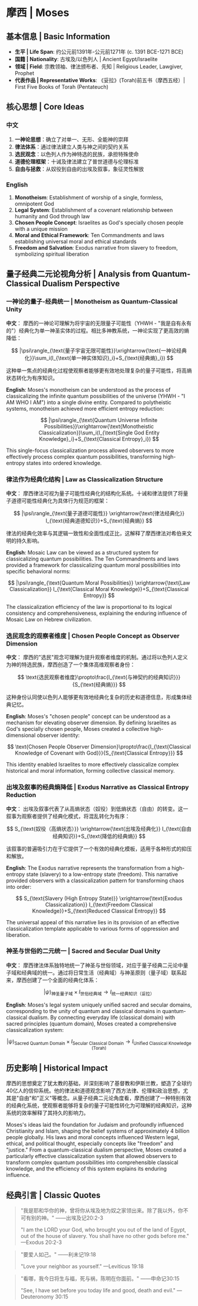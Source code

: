 # 摩西 | Moses

## 基本信息 | Basic Information
- **生平 | Life Span**: 约公元前1391年-公元前1271年 (c. 1391 BCE-1271 BCE)
- **国籍 | Nationality**: 古埃及/以色列人 | Ancient Egypt/Israelite
- **领域 | Field**: 宗教领袖、律法颁布者、先知 | Religious Leader, Lawgiver, Prophet
- **代表作品 | Representative Works**: 《妥拉》(Torah)前五书（摩西五经）| First Five Books of Torah (Pentateuch)

## 核心思想 | Core Ideas

### 中文
1. **一神论思想**：确立了对单一、无形、全能神的崇拜
2. **律法体系**：通过律法建立人类与神之间的契约关系
3. **选民观念**：以色列人作为神特选的民族，承担特殊使命
4. **道德伦理框架**：十诫及律法建立了普世道德与伦理标准
5. **自由与拯救**：从奴役到自由的出埃及叙事，象征灵性解放

### English
1. **Monotheism**: Establishment of worship of a single, formless, omnipotent God
2. **Legal System**: Establishment of a covenant relationship between humanity and God through law
3. **Chosen People Concept**: Israelites as God's specially chosen people with a unique mission
4. **Moral and Ethical Framework**: Ten Commandments and laws establishing universal moral and ethical standards
5. **Freedom and Salvation**: Exodus narrative from slavery to freedom, symbolizing spiritual liberation

## 量子经典二元论视角分析 | Analysis from Quantum-Classical Dualism Perspective

### 一神论的量子-经典统一 | Monotheism as Quantum-Classical Unity

**中文**：
摩西的一神论可理解为将宇宙的无限量子可能性（YHWH - "我是自有永有的"）经典化为单一神圣实体的过程。相比多神教系统，一神论实现了更高效的熵降低：

$$
|\psi\rangle_{\text{量子宇宙无限可能性}}\xrightarrow{\text{一神论经典化}}\sum_i(I_{\text{单一神实体知识}_i}+S_{\text{经典熵}_i})
$$

这种单一焦点的经典化过程使观察者能够更有效地处理复杂的量子可能性，将高熵状态转化为有序知识。

**English**:
Moses's monotheism can be understood as the process of classicalizing the infinite quantum possibilities of the universe (YHWH - "I AM WHO I AM") into a single divine entity. Compared to polytheistic systems, monotheism achieved more efficient entropy reduction:

$$
|\psi\rangle_{\text{Quantum Universe Infinite Possibilities}}\xrightarrow{\text{Monotheistic Classicalization}}\sum_i(I_{\text{Single God Entity Knowledge}_i}+S_{\text{Classical Entropy}_i})
$$

This single-focus classicalization process allowed observers to more effectively process complex quantum possibilities, transforming high-entropy states into ordered knowledge.

### 律法作为经典化结构 | Law as Classicalization Structure

**中文**：
摩西律法可视为量子可能性经典化的结构化系统。十诫和律法提供了将量子道德可能性经典化为具体行为规范的框架：

$$
|\psi\rangle_{\text{量子道德可能性}} \xrightarrow{\text{律法经典化}} I_{\text{经典道德知识}}+S_{\text{经典熵}}
$$

律法的经典化效率与其逻辑一致性和全面性成正比，这解释了摩西律法对希伯来文明的持久影响。

**English**:
Mosaic Law can be viewed as a structured system for classicalizing quantum possibilities. The Ten Commandments and laws provided a framework for classicalizing quantum moral possibilities into specific behavioral norms:

$$
|\psi\rangle_{\text{Quantum Moral Possibilities}} \xrightarrow{\text{Law Classicalization}} I_{\text{Classical Moral Knowledge}}+S_{\text{Classical Entropy}}
$$

The classicalization efficiency of the law is proportional to its logical consistency and comprehensiveness, explaining the enduring influence of Mosaic Law on Hebrew civilization.

### 选民观念的观察者维度 | Chosen People Concept as Observer Dimension

**中文**：
摩西的"选民"观念可理解为提升观察者维度的机制。通过将以色列人定义为神的特选民族，摩西创造了一个集体高维观察者身份：

$$
\text{选民观察者维度}\propto\frac{I_{\text{与神契约的经典知识}}}{S_{\text{经典熵}}}
$$

这种身份认同使以色列人能够更有效地经典化复杂的历史和道德信息，形成集体经典记忆。

**English**:
Moses's "chosen people" concept can be understood as a mechanism for elevating observer dimension. By defining Israelites as God's specially chosen people, Moses created a collective high-dimensional observer identity:

$$
\text{Chosen People Observer Dimension}\propto\frac{I_{\text{Classical Knowledge of Covenant with God}}}{S_{\text{Classical Entropy}}}
$$

This identity enabled Israelites to more effectively classicalize complex historical and moral information, forming collective classical memory.

### 出埃及叙事的经典熵降低 | Exodus Narrative as Classical Entropy Reduction

**中文**：
出埃及叙事代表了从高熵状态（奴役）到低熵状态（自由）的转变。这一叙事为观察者提供了经典化模式，将混乱转化为有序：

$$
S_{\text{奴役（高熵状态）}} \xrightarrow{\text{出埃及经典化}} I_{\text{自由经典知识}}+S_{\text{降低的经典熵}}
$$

该叙事的普遍吸引力在于它提供了一个有效的经典化模板，适用于各种形式的抑压和解放。

**English**:
The Exodus narrative represents the transformation from a high-entropy state (slavery) to a low-entropy state (freedom). This narrative provided observers with a classicalization pattern for transforming chaos into order:

$$
S_{\text{Slavery (High Entropy State)}} \xrightarrow{\text{Exodus Classicalization}} I_{\text{Freedom Classical Knowledge}}+S_{\text{Reduced Classical Entropy}}
$$

The universal appeal of this narrative lies in its provision of an effective classicalization template applicable to various forms of oppression and liberation.

### 神圣与世俗的二元统一 | Sacred and Secular Dual Unity

**中文**：
摩西律法体系独特地统一了神圣与世俗领域，对应于量子经典二元论中量子域和经典域的统一。通过将日常生活（经典域）与神圣原则（量子域）联系起来，摩西创建了一个全面的经典化体系：

$$
|\psi\rangle_{\text{神圣量子域}}\times I_{\text{世俗经典域}} \rightarrow I_{\text{统一经典知识（妥拉）}}
$$

**English**:
Moses's legal system uniquely unified sacred and secular domains, corresponding to the unity of quantum and classical domains in quantum-classical dualism. By connecting everyday life (classical domain) with sacred principles (quantum domain), Moses created a comprehensive classicalization system:

$$
|\psi\rangle_{\text{Sacred Quantum Domain}}\times I_{\text{Secular Classical Domain}} \rightarrow I_{\text{Unified Classical Knowledge (Torah)}}
$$

## 历史影响 | Historical Impact

摩西的思想奠定了犹太教的基础，并深刻影响了基督教和伊斯兰教，塑造了全球约40亿人的信仰系统。他的律法和道德观念影响了西方法律、伦理和政治思想，尤其是"自由"和"正义"等概念。从量子经典二元论角度看，摩西创建了一种特别有效的经典化系统，使观察者能够将复杂的量子可能性转化为可理解的经典知识，这种系统的效率解释了其持久的影响力。

Moses's ideas laid the foundation for Judaism and profoundly influenced Christianity and Islam, shaping the belief systems of approximately 4 billion people globally. His laws and moral concepts influenced Western legal, ethical, and political thought, especially concepts like "freedom" and "justice." From a quantum-classical dualism perspective, Moses created a particularly effective classicalization system that allowed observers to transform complex quantum possibilities into comprehensible classical knowledge, and the efficiency of this system explains its enduring influence.

## 经典引言 | Classic Quotes

> "我是耶和华你的神，曾将你从埃及地为奴之家领出来。除了我以外，你不可有别的神。" ——出埃及记20:2-3
>
> "I am the LORD your God, who brought you out of the land of Egypt, out of the house of slavery. You shall have no other gods before me." —Exodus 20:2-3

> "要爱人如己。" ——利未记19:18
>
> "Love your neighbor as yourself." —Leviticus 19:18

> "看哪，我今日将生与福，死与祸，陈明在你面前。" ——申命记30:15
>
> "See, I have set before you today life and good, death and evil." —Deuteronomy 30:15 